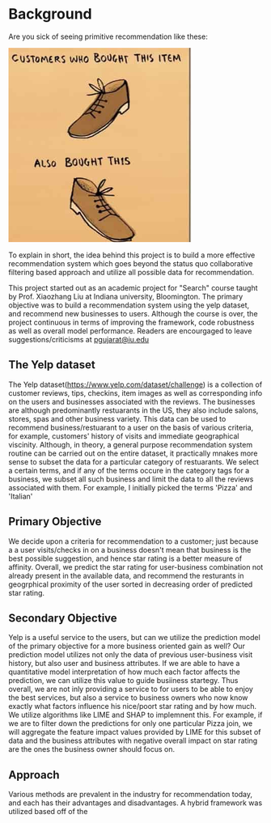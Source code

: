
# Background

Are you sick of seeing primitive recommendation like these: 

![alt text][shoe]

[shoe]: /images/shoe.jpg "Industry standard"

To explain in short, the idea behind this project is to build  a more effective recommendation system which goes beyond the status quo collaborative filtering based approach and utilize all possible data for recommendation. 


This project started out as an academic project for "Search" course taught by Prof. Xiaozhang Liu at Indiana university, Bloomington. The primary objective was to build a recommendation system using the yelp dataset, and recommend new businesses to users. Although the course is over, the project continuous in terms of improving the framework, code robustness as well as overall model performance. Readers are encourgaged to leave suggestions/criticisms at pgujarat@iu.edu

## The Yelp dataset
The Yelp dataset(https://www.yelp.com/dataset/challenge) is a collection of customer reviews, tips, checkins, item images as well as corresponding info on the users and businesses associated with the reviews. The businesses are although predominantly restuarants in the US, they also include salons, stores, spas and other business variety. This data can be used to recommend business/restuarant to a user on the basis of various criteria, for example, customers' history of visits and immediate geographical viscinity. 
Although, in theory, a general purpose recommendation system routine can be carried out on the entire dataset, it practically mnakes more sense to subset the data for a particular category of restuarants. We select a certain terms, and if any of the terms occure in the category tags for a business, we subset all such business and limit the data to all the reviews associated with them. For example, I initially picked the terms 'Pizza' and 'Italian'

## Primary Objective
We decide upon a criteria for recommendation to a customer; just because a a user visits/checks in on a business doesn't mean that business is the best possible suggestion, and hence star rating is a better measure of affinity. 
Overall, we predict the star rating for user-business combination not already present in the available data, and recommend the resturants in geogrphical proximity of the user sorted in decreasing order of predicted star rating. 

## Secondary Objective
Yelp is a useful service to the users, but can we utilize the prediction model of the primary objective for a more business oriented gain as well? 
Our prediction model utilizes not only the data of previous user-business visit history, but also user and business attributes. If we are able to have a quantitative model interpretation of how much each factor affects the prediction, we can utilize this value to guide busiiness startegy. Thus overall, we are not inly providing a service to for users to be able to enjoy the best services, but also a service to business owners who now know exactly what factors influence his nice/poort star rating and by how much.
We utilize algorithms like LIME and SHAP to implemnent this. For example, if we are to filter down the predictions for only one particular Pizza join, we will aggregate the feature impact values provided by LIME for this subset of data and the business attributes with negative overall impact on star rating are the ones the business owner should focus on.

## Approach
Various methods are prevalent in the industry for recommendation today, and each has their advantages and disadvantages. A hybrid framework was utilized based off of the 


